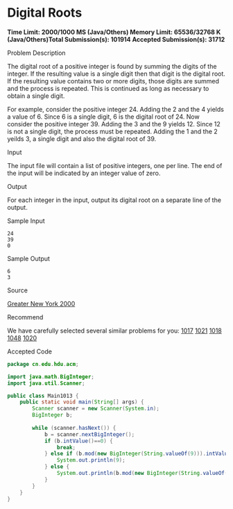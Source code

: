 # Digital Roots

**Time Limit: 2000/1000 MS (Java/Others)    Memory Limit: 65536/32768 K (Java/Others)Total Submission(s): 101914    Accepted Submission(s): 31712**

Problem Description

The digital root of a positive integer is found by summing the digits of the integer. If the resulting value is a single digit then that digit is the digital root. If the resulting value contains two or more digits, those digits are summed and the process is repeated. This is continued as long as necessary to obtain a single digit.

For example, consider the positive integer 24. Adding the 2 and the 4 yields a value of 6. Since 6 is a single digit, 6 is the digital root of 24. Now consider the positive integer 39. Adding the 3 and the 9 yields 12. Since 12 is not a single digit, the process must be repeated. Adding the 1 and the 2 yeilds 3, a single digit and also the digital root of 39.

 



Input

The input file will contain a list of positive integers, one per line. The end of the input will be indicated by an integer value of zero.

 



Output

For each integer in the input, output its digital root on a separate line of the output.

 



Sample Input

```
24
39
0
```

 



Sample Output

```
6
3
```

 



Source

[Greater New York 2000](http://acm.hdu.edu.cn/search.php?field=problem&key=Greater+New+York+2000&source=1&searchmode=source)

 



Recommend

We have carefully selected several similar problems for you:  [1017](http://acm.hdu.edu.cn/showproblem.php?pid=1017) [1021](http://acm.hdu.edu.cn/showproblem.php?pid=1021) [1018](http://acm.hdu.edu.cn/showproblem.php?pid=1018) [1048](http://acm.hdu.edu.cn/showproblem.php?pid=1048) [1020](http://acm.hdu.edu.cn/showproblem.php?pid=1020) 





Accepted Code

```java
package cn.edu.hdu.acm;

import java.math.BigInteger;
import java.util.Scanner;

public class Main1013 {
	public static void main(String[] args) {
		Scanner scanner = new Scanner(System.in);
		BigInteger b;
		
		while (scanner.hasNext()) {
			b = scanner.nextBigInteger();
			if (b.intValue()==0) {
				break;
			} else if (b.mod(new BigInteger(String.valueOf(9))).intValue()==0){
				System.out.println(9);
			} else {
				System.out.println(b.mod(new BigInteger(String.valueOf(9))));
			}
		}
	}
}

```

